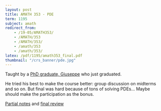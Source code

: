 ```yaml
---
layout: post
title: AMATH 353 - PDE
term: 1195
subject: amath
redirect_from:
    - /19-05/AMATH353/
    - /AMATH/353
    - /AMATH/353/
    - /amath/353
    - /amath/353/
latex: /pdf/1195/amath353_final.pdf
thumbnail: "/crs_banner/pde.jpg"
---
```


Taught by a [PhD graduate, Giuseppe](https://uwaterloo.ca/applied-mathematics/about/people/gsellaro) who just graduated.

He tried his best to make the course better: group discussion on midterms and so on. But final was hard because of tons of solving PDEs... Maybe should make the participation as the bonus.

[Partial notes](/pdf/1195/amath353.pdf) and [final review](/pdf/1195/amath353_final.pdf)
